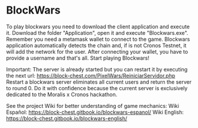 # BlockWars

To play blockwars you need to download the client application and execute it. Download the folder "Application", open it and execute "Blockwars.exe".
Remember you need a metamask wallet to connect to the game. Blockwars application automatically detects the chain and, if is not Cronos Testnet, it will add the network for the user. After connecting your wallet, you have to provide a username and that's all. Start playing Blockwars!

Important:
The server is already started but you can restart it by executing the next url: https://block-chest.com/PixelWars/ReiniciarServidor.php
Restart a blockwars server eliminates all current users and return the server to round 0. Do it with confidence because the current server is exclusively dedicated to the Moralis x Cronos hackathon.

See the project Wiki for better understanding of game mechanics:
Wiki Español: https://block-chest.gitbook.io/blockwars-espanol/
Wiki English: https://block-chest.gitbook.io/blockwars-english/
